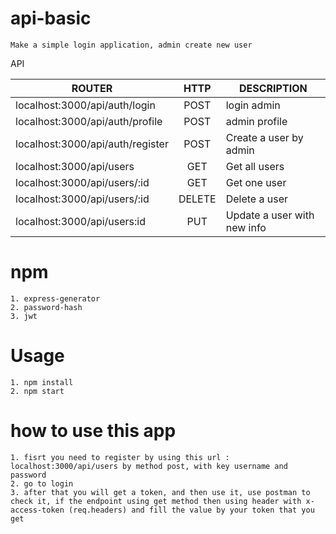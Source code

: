 # api-basic

```
Make a simple login application, admin create new user
```

API

| ROUTER                            | HTTP    | DESCRIPTION                 |
| ----------------------------------|:-----:  | --------------------------- |
| localhost:3000/api/auth/login     | POST    | login admin                 |
| localhost:3000/api/auth/profile   | POST    | admin profile               |
| localhost:3000/api/auth/register  | POST    | Create a user by admin      |
| localhost:3000/api/users          | GET     | Get all users               |
| localhost:3000/api/users/:id      | GET     | Get one user                |
| localhost:3000/api/users/:id      | DELETE  | Delete a user               |
| localhost:3000/api/users:id       | PUT     | Update a user with new info |

# npm
```
1. express-generator
2. password-hash
3. jwt
```

# Usage

```
1. npm install
2. npm start
```

# how to use this app
```
1. fisrt you need to register by using this url : localhost:3000/api/users by method post, with key username and password
2. go to login
3. after that you will get a token, and then use it, use postman to check it, if the endpoint using get method then using header with x-access-token (req.headers) and fill the value by your token that you get
```
